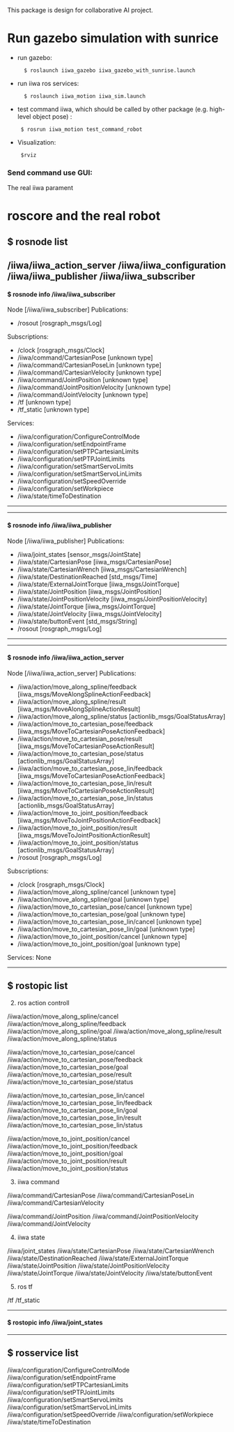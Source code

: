 This package is design for collaborative AI project.

# Run gazebo simulation with sunrice

* run gazebo:
       
        $ roslaunch iiwa_gazebo iiwa_gazebo_with_sunrise.launch
        
* run iiwa ros services: 

        $ roslaunch iiwa_motion iiwa_sim.launch

 * test command iiwa, which should be called by other package (e.g. high-level object pose) : 
 
        $ rosrun iiwa_motion test_command_robot
        
 * Visualization:
     
        $rviz
        
        
        
### Send command use GUI:



The real iiwa parament
# roscore and the real robot

## $ rosnode list
/iiwa/iiwa_action_server
/iiwa/iiwa_configuration
/iiwa/iiwa_publisher
/iiwa/iiwa_subscriber
---
#### $ rosnode info /iiwa/iiwa_subscriber
Node [/iiwa/iiwa_subscriber]
Publications: 
 * /rosout [rosgraph_msgs/Log]

Subscriptions: 
 * /clock [rosgraph_msgs/Clock]
 * /iiwa/command/CartesianPose [unknown type]
 * /iiwa/command/CartesianPoseLin [unknown type]
 * /iiwa/command/CartesianVelocity [unknown type]
 * /iiwa/command/JointPosition [unknown type]
 * /iiwa/command/JointPositionVelocity [unknown type]
 * /iiwa/command/JointVelocity [unknown type]
 * /tf [unknown type]
 * /tf_static [unknown type]

Services: 
 * /iiwa/configuration/ConfigureControlMode
 * /iiwa/configuration/setEndpointFrame
 * /iiwa/configuration/setPTPCartesianLimits
 * /iiwa/configuration/setPTPJointLimits
 * /iiwa/configuration/setSmartServoLimits
 * /iiwa/configuration/setSmartServoLinLimits
 * /iiwa/configuration/setSpeedOverride
 * /iiwa/configuration/setWorkpiece
 * /iiwa/state/timeToDestination

---

---
#### $ rosnode info /iiwa/iiwa_publisher
Node [/iiwa/iiwa_publisher]
Publications: 
 * /iiwa/joint_states [sensor_msgs/JointState]
 * /iiwa/state/CartesianPose [iiwa_msgs/CartesianPose]
 * /iiwa/state/CartesianWrench [iiwa_msgs/CartesianWrench]
 * /iiwa/state/DestinationReached [std_msgs/Time]
 * /iiwa/state/ExternalJointTorque [iiwa_msgs/JointTorque]
 * /iiwa/state/JointPosition [iiwa_msgs/JointPosition]
 * /iiwa/state/JointPositionVelocity [iiwa_msgs/JointPositionVelocity]
 * /iiwa/state/JointTorque [iiwa_msgs/JointTorque]
 * /iiwa/state/JointVelocity [iiwa_msgs/JointVelocity]
 * /iiwa/state/buttonEvent [std_msgs/String]
 * /rosout [rosgraph_msgs/Log]
---

---
#### $ rosnode info /iiwa/iiwa_action_server
Node [/iiwa/iiwa_action_server]
Publications: 
 * /iiwa/action/move_along_spline/feedback [iiwa_msgs/MoveAlongSplineActionFeedback]
 * /iiwa/action/move_along_spline/result [iiwa_msgs/MoveAlongSplineActionResult]
 * /iiwa/action/move_along_spline/status [actionlib_msgs/GoalStatusArray]
 * /iiwa/action/move_to_cartesian_pose/feedback [iiwa_msgs/MoveToCartesianPoseActionFeedback]
 * /iiwa/action/move_to_cartesian_pose/result [iiwa_msgs/MoveToCartesianPoseActionResult]
 * /iiwa/action/move_to_cartesian_pose/status [actionlib_msgs/GoalStatusArray]
 * /iiwa/action/move_to_cartesian_pose_lin/feedback [iiwa_msgs/MoveToCartesianPoseActionFeedback]
 * /iiwa/action/move_to_cartesian_pose_lin/result [iiwa_msgs/MoveToCartesianPoseActionResult]
 * /iiwa/action/move_to_cartesian_pose_lin/status [actionlib_msgs/GoalStatusArray]
 * /iiwa/action/move_to_joint_position/feedback [iiwa_msgs/MoveToJointPositionActionFeedback]
 * /iiwa/action/move_to_joint_position/result [iiwa_msgs/MoveToJointPositionActionResult]
 * /iiwa/action/move_to_joint_position/status [actionlib_msgs/GoalStatusArray]
 * /rosout [rosgraph_msgs/Log]

Subscriptions: 
 * /clock [rosgraph_msgs/Clock]
 * /iiwa/action/move_along_spline/cancel [unknown type]
 * /iiwa/action/move_along_spline/goal [unknown type]
 * /iiwa/action/move_to_cartesian_pose/cancel [unknown type]
 * /iiwa/action/move_to_cartesian_pose/goal [unknown type]
 * /iiwa/action/move_to_cartesian_pose_lin/cancel [unknown type]
 * /iiwa/action/move_to_cartesian_pose_lin/goal [unknown type]
 * /iiwa/action/move_to_joint_position/cancel [unknown type]
 * /iiwa/action/move_to_joint_position/goal [unknown type]

Services: None

---





## $ rostopic list

2. ros action controll

/iiwa/action/move_along_spline/cancel
/iiwa/action/move_along_spline/feedback
/iiwa/action/move_along_spline/goal
/iiwa/action/move_along_spline/result
/iiwa/action/move_along_spline/status

/iiwa/action/move_to_cartesian_pose/cancel
/iiwa/action/move_to_cartesian_pose/feedback
/iiwa/action/move_to_cartesian_pose/goal
/iiwa/action/move_to_cartesian_pose/result
/iiwa/action/move_to_cartesian_pose/status

/iiwa/action/move_to_cartesian_pose_lin/cancel
/iiwa/action/move_to_cartesian_pose_lin/feedback
/iiwa/action/move_to_cartesian_pose_lin/goal
/iiwa/action/move_to_cartesian_pose_lin/result
/iiwa/action/move_to_cartesian_pose_lin/status

/iiwa/action/move_to_joint_position/cancel
/iiwa/action/move_to_joint_position/feedback
/iiwa/action/move_to_joint_position/goal
/iiwa/action/move_to_joint_position/result
/iiwa/action/move_to_joint_position/status


3. iiwa command

/iiwa/command/CartesianPose
/iiwa/command/CartesianPoseLin
/iiwa/command/CartesianVelocity

/iiwa/command/JointPosition
/iiwa/command/JointPositionVelocity
/iiwa/command/JointVelocity


4. iiwa state

/iiwa/joint_states
/iiwa/state/CartesianPose
/iiwa/state/CartesianWrench
/iiwa/state/DestinationReached
/iiwa/state/ExternalJointTorque
/iiwa/state/JointPosition
/iiwa/state/JointPositionVelocity
/iiwa/state/JointTorque
/iiwa/state/JointVelocity
/iiwa/state/buttonEvent


5. ros tf

/tf
/tf_static

---
#### $ rostopic info /iiwa/joint_states 
---


## $ rosservice list

/iiwa/configuration/ConfigureControlMode
/iiwa/configuration/setEndpointFrame
/iiwa/configuration/setPTPCartesianLimits
/iiwa/configuration/setPTPJointLimits
/iiwa/configuration/setSmartServoLimits
/iiwa/configuration/setSmartServoLinLimits
/iiwa/configuration/setSpeedOverride
/iiwa/configuration/setWorkpiece
/iiwa/state/timeToDestination


